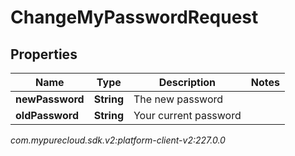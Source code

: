 # ChangeMyPasswordRequest


## Properties

| Name | Type | Description | Notes |
| ------------ | ------------- | ------------- | ------------- |
| **newPassword** | **String** | The new password |  |
| **oldPassword** | **String** | Your current password |  |




_com.mypurecloud.sdk.v2:platform-client-v2:227.0.0_
